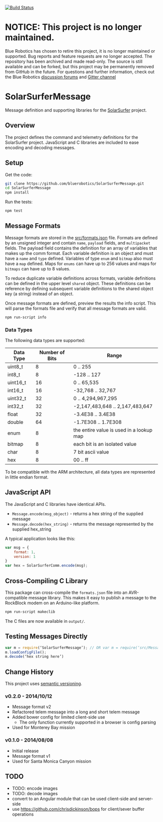[![Build Status](https://travis-ci.org/bluerobotics/SolarSurferMessage.svg?branch=master)](https://travis-ci.org/bluerobotics/SolarSurferMessage)

# NOTICE: This project is no longer maintained.
Blue Robotics has chosen to retire this project, it is no longer maintained or supported. Bug reports and feature requests are no longer accepted.  The repository has been archived and made read-only. The source is still available and can be forked, but this project may be permanently removed from GitHub in the future. For questions and further information, check out the Blue Robotics [discussion forums](https://discuss.bluerobotics.com) and [Gitter channel](https://gitter.im/bluerobotics/discussion)

# SolarSurferMessage

Message definition and supporting libraries for the [SolarSurfer](http://bluerobotics.com/) project.

## Overview

The project defines the command and telemetry definitions for the SolarSurfer project. JavaScript and C libraries are included to ease encoding and decoding messages.

## Setup

Get the code:

```bash
git clone https://github.com/bluerobotics/SolarSurferMessage.git
cd SolarSurferMessage
npm install
```

Run the tests:

```bash
npm test
```

## Message Formats

Message formats are stored in the [src/formats.json](src/formats.json) file. Formats are defined by an unsigned integer and contain `name`, `payload` fields, and `multipacket` fields. The payload field contains the definition for an array of variables that makes up the comm format. Each variable definition is an object and must have a `name` and `type` defined. Variables of type `enum` and `bitmap` also must have a `map` defined. Maps for `enums` can have up to 256 values and maps for `bitmaps` can have up to 8 values.

To reduce duplicate variable definitions across formats, variable definitions can be defined in the upper level `shared` object. These definitions can be reference by defining subsequent variable definitions to the shared object key (a string) instead of an object.

Once message formats are defined, preview the results the info script. This will parse the formats file and verify that all message formats are valid.

```bash
npm run-script info
```

### Data Types

The following data types are supported:

Data Type | Number of Bits | Range
--- | --- | ---
uint8_t | 8 | 0 .. 255
int8_t | 8 | -128 .. 127
uint16_t | 16 | 0 .. 65,535
int16_t | 16 | -32,768 .. 32,767
uint32_t | 32 | 0 .. 4,294,967,295
int32_t | 32 | -2,147,483,648 .. 2,147,483,647
float | 32 | -3.4E38 .. 3.4E38
double | 64 | -1.7E308 .. 1.7E308
enum | 8 | the entire value is used in a lookup map
bitmap | 8 | each bit is an isolated value
char | 8 | 7 bit ascii value
hex | 8 | 00 .. ff

To be compatible with the ARM architecture, all data types are represented in little endian format.

## JavaScript API

The JavaScript and C libraries have identical APIs.

* `Message.encode(msg_object)` - returns a hex string of the supplied message
* `Message.decode(hex_string)` - returns the message represented by the supplied hex_string

A typical application looks like this:

```javascript
var msg = {
    format: 1,
    version: 1
}
var hex = SolarSurferComm.encode(msg);
```

## Cross-Compiling C Library

This package can cross-compile the `formats.json` file into an AVR-compatible message library. This makes it easy to publish a message to the RockBlock modem on an Arduino-like platform.

```bash
npm run-script makeclib
```

The C files are now available in `output/`.

## Testing Messages Directly

```javascript
var m = require(‘SolarSurferMessage’); // OR var m = require(‘src/Message.js’)
m.loadConfigFile(); 
m.decode(‘hex string here’)
```

## Change History

This project uses [semantic versioning](http://semver.org/).

### v0.2.0 - 2014/10/12

* Message format v2
* Refactored telem message into a long and short telem message
* Added bower config for limited client-side use
  * The only function currently supported in a browser is config parsing
* Used for Monterey Bay mission

### v0.1.0 - 2014/08/08

* Initial release
* Message format v1
* Used for Santa Monica Canyon mission

## TODO

* TODO: encode images
* TODO: decode images
* convert to an Angular module that can be used client-side and server-side
* use https://github.com/chrisdickinson/bops for client/sever buffer operations
